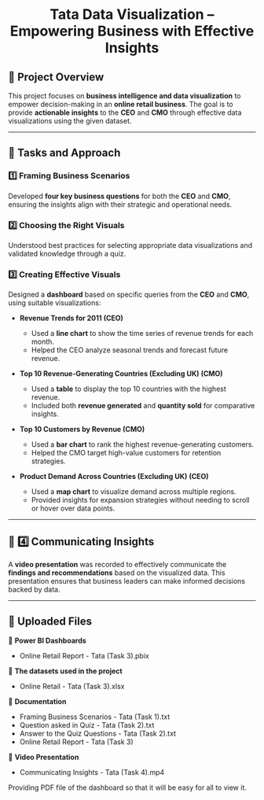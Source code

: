 <h1 align="center"> Tata Data Visualization – Empowering Business with Effective Insights </h1>

## 📌 Project Overview  
This project focuses on **business intelligence and data visualization** to empower decision-making in an **online retail business**. The goal is to provide **actionable insights** to the **CEO** and **CMO** through effective data visualizations using the given dataset.  

---

## 📝 Tasks and Approach  

### 1️⃣ Framing Business Scenarios  
Developed **four key business questions** for both the **CEO** and **CMO**, ensuring the insights align with their strategic and operational needs.  

### 2️⃣ Choosing the Right Visuals  
Understood best practices for selecting appropriate data visualizations and validated knowledge through a quiz.  

### 3️⃣ Creating Effective Visuals  
Designed a **dashboard** based on specific queries from the **CEO** and **CMO**, using suitable visualizations:  

- **Revenue Trends for 2011 (CEO)**  
  - Used a **line chart** to show the time series of revenue trends for each month.  
  - Helped the CEO analyze seasonal trends and forecast future revenue.  

- **Top 10 Revenue-Generating Countries (Excluding UK) (CMO)**  
  - Used a **table** to display the top 10 countries with the highest revenue.  
  - Included both **revenue generated** and **quantity sold** for comparative insights.  

- **Top 10 Customers by Revenue (CMO)**  
  - Used a **bar chart** to rank the highest revenue-generating customers.  
  - Helped the CMO target high-value customers for retention strategies.  

- **Product Demand Across Countries (Excluding UK) (CEO)**  
  - Used a **map chart** to visualize demand across multiple regions.  
  - Provided insights for expansion strategies without needing to scroll or hover over data points.  

---

## 📢 4️⃣ Communicating Insights  
A **video presentation** was recorded to effectively communicate the **findings and recommendations** based on the visualized data. This presentation ensures that business leaders can make informed decisions backed by data.  

---

## 📂 Uploaded Files

📌 **Power BI Dashboards** 
- Online Retail Report - Tata (Task 3).pbix

📌 **The datasets used in the project**
- Online Retail - Tata (Task 3).xlsx

📌 **Documentation**
- Framing Business Scenarios - Tata (Task 1).txt
- Question asked in Quiz - Tata (Task 2).txt
- Answer to the Quiz Questions - Tata (Task 2).txt
- Online Retail Report - Tata (Task 3)

📌 **Video Presentation**
- Communicating Insights - Tata (Task 4).mp4

Providing PDF file of the dashboard so that it will be easy for all to view it.
